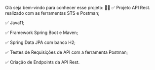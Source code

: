 Olá seja bem-vindo para conhecer esse projeto:
🙂👏
✅ Projeto API Rest. realizado com as ferramentas STS e Postman;

✅ Java11;

✅ Framework Spring Boot e Maven;

✅ Spring Data JPA com banco H2;

✅ Testes de Requisições de API com a ferramenta Postman;

✅ Criação de Endpoints da API Rest.

